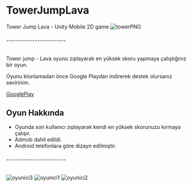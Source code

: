 # TowerJumpLava
Tower Jump Lava - Unity Mobile 2D game
![towerPNG](https://user-images.githubusercontent.com/42150041/223581535-738aa651-9e9e-4fba-818d-4d2c8782d0d3.png)


###### -------------------------

Tower jump - Lava oyunu zıplayarak en yüksek skoru yapmaya çalıştığınız bir oyun.

Oyunu klonlamadan önce Google Playdan indirerek destek olursanız sevirinim.

[GooglePlay](https://play.google.com/store/apps/details?id=com.SMYLGAMES.TowerJumpLava&hl=tr&gl=US)



## Oyun Hakkında

- Oyunda son kullanıcı  zıplayarak kendi en yüksek skorunuzu kırmaya çalışır.
- Admob dahil edildi.
- Android telefonlara göre dizayn edilmiştir.


###### -------------------------

![oyunici3](https://user-images.githubusercontent.com/42150041/223583197-254faf57-296d-4046-b890-2e61a86ff0c4.png)
![oyunici1](https://user-images.githubusercontent.com/42150041/223583199-f0185790-6b5a-4d39-8844-14a691b4ca21.png)
![oyunici2](https://user-images.githubusercontent.com/42150041/223583204-8b3cc57a-21c8-41eb-8542-7a5586e3c021.png)
